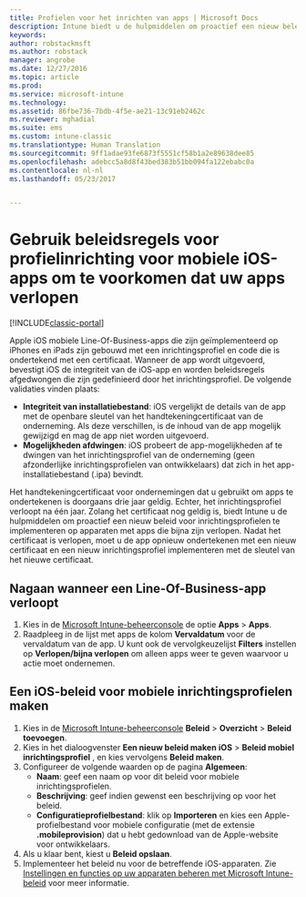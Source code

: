 ```yaml
---
title: Profielen voor het inrichten van apps | Microsoft Docs
description: Intune biedt u de hulpmiddelen om proactief een nieuw beleid voor inrichtingsprofielen te implementeren op apparaten met apps die bijna zijn verlopen.
keywords: 
author: robstackmsft
ms.author: robstack
manager: angrobe
ms.date: 12/27/2016
ms.topic: article
ms.prod: 
ms.service: microsoft-intune
ms.technology: 
ms.assetid: 86fbe736-7bdb-4f5e-ae21-13c91eb2462c
ms.reviewer: mghadial
ms.suite: ems
ms.custom: intune-classic
ms.translationtype: Human Translation
ms.sourcegitcommit: 9ff1adae93fe6873f5551cf58b1a2e89638dee85
ms.openlocfilehash: adebcc5a8d8f43bed383b51bb094fa122ebabc0a
ms.contentlocale: nl-nl
ms.lasthandoff: 05/23/2017


---
```


# <a name="use-ios-mobile-provisioning-profile-policies-to-prevent-your-apps-from-expiring"></a>Gebruik beleidsregels voor profielinrichting voor mobiele iOS-apps om te voorkomen dat uw apps verlopen

[!INCLUDE[classic-portal](../includes/classic-portal.md)]

Apple iOS mobiele Line-Of-Business-apps die zijn geïmplementeerd op iPhones en iPads zijn gebouwd met een inrichtingsprofiel en code die is ondertekend met een certificaat. Wanneer de app wordt uitgevoerd, bevestigt iOS de integriteit van de iOS-app en worden beleidsregels afgedwongen die zijn gedefinieerd door het inrichtingsprofiel. De volgende validaties vinden plaats:

- **Integriteit van installatiebestand**: iOS vergelijkt de details van de app met de openbare sleutel van het handtekeningcertificaat van de onderneming. Als deze verschillen, is de inhoud van de app mogelijk gewijzigd en mag de app niet worden uitgevoerd.
- **Mogelijkheden afdwingen**: iOS probeert de app-mogelijkheden af te dwingen van het inrichtingsprofiel van de onderneming (geen afzonderlijke inrichtingsprofielen van ontwikkelaars) dat zich in het app-installatiebestand (.ipa) bevindt.


Het handtekeningcertificaat voor ondernemingen dat u gebruikt om apps te ondertekenen is doorgaans drie jaar geldig. Echter, het inrichtingsprofiel verloopt na één jaar. Zolang het certificaat nog geldig is, biedt Intune u de hulpmiddelen om proactief een nieuw beleid voor inrichtingsprofielen te implementeren op apparaten met apps die bijna zijn verlopen.
Nadat het certificaat is verlopen, moet u de app opnieuw ondertekenen met een nieuw certificaat en een nieuw inrichtingsprofiel implementeren met de sleutel van het nieuwe certificaat.



## <a name="how-to-find-out-when-a-line-of-business-app-will-expire"></a>Nagaan wanneer een Line-Of-Business-app verloopt

1. Kies in de [Microsoft Intune-beheerconsole](https://manage.microsoft.com) de optie **Apps** > **Apps**.
2. Raadpleeg in de lijst met apps de kolom **Vervaldatum** voor de vervaldatum van de app. U kunt ook de vervolgkeuzelijst **Filters** instellen op **Verlopen/bijna verlopen** om alleen apps weer te geven waarvoor u actie moet ondernemen.

## <a name="how-to-create-an-ios-mobile-provisioning-profile-policy"></a>Een iOS-beleid voor mobiele inrichtingsprofielen maken


1. Kies in de [Microsoft Intune-beheerconsole](https://manage.microsoft.com) **Beleid** > **Overzicht** > **Beleid toevoegen**.
2. Kies in het dialoogvenster **Een nieuw beleid maken** **iOS** > **Beleid mobiel inrichtingsprofiel** , en kies vervolgens **Beleid maken**.
3. Configureer de volgende waarden op de pagina **Algemeen**:
    - **Naam**: geef een naam op voor dit beleid voor mobiele inrichtingsprofielen.
    - **Beschrijving**: geef indien gewenst een beschrijving op voor het beleid.
    - **Configuratieprofielbestand**: klik op **Importeren** en kies een Apple-profielbestand voor mobiele configuratie (met de extensie **.mobileprovision**) dat u hebt gedownload van de Apple-website voor ontwikkelaars.
4. Als u klaar bent, kiest u **Beleid opslaan**.
5. Implementeer het beleid nu voor de betreffende iOS-apparaten. Zie [Instellingen en functies op uw apparaten beheren met Microsoft Intune-beleid](manage-settings-and-features-on-your-devices-with-microsoft-intune-policies.md) voor meer informatie.

